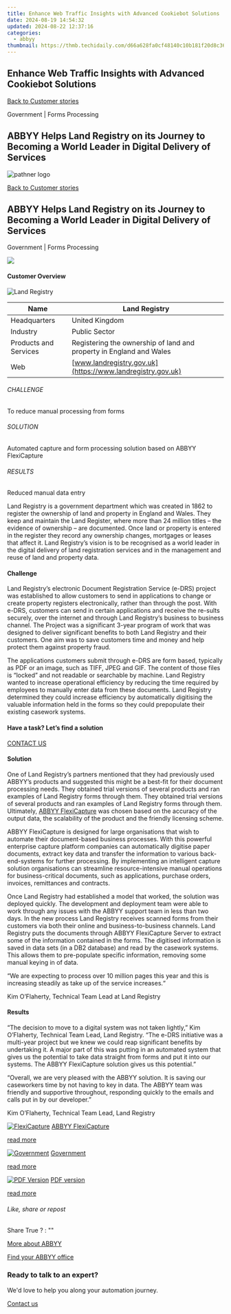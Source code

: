 ```yaml
---
title: Enhance Web Traffic Insights with Advanced Cookiebot Solutions
date: 2024-08-19 14:54:32
updated: 2024-08-22 12:37:16
categories:
  - abbyy
thumbnail: https://thmb.techidaily.com/d66a628fa0cf48140c10b181f20d8c3673ed432efe3b9eaa0c987c81fd05af8c.jpg
---
```


## Enhance Web Traffic Insights with Advanced Cookiebot Solutions

[Back to Customer stories](https://tools.techidaily.com/abbyy/products/)

Government | Forms Processing

## ABBYY Helps Land Registry on its Journey to Becoming a World Leader in Digital Delivery of Services

![pathner logo](https://content.abbyy.com/-/media/project/abbyy/abbyy/logos-white/abbyy.png?h=40&iar=0&w=120)

[Back to Customer stories](https://tools.techidaily.com/abbyy/products/)

## ABBYY Helps Land Registry on its Journey to Becoming a World Leader in Digital Delivery of Services

Government | Forms Processing 

![](https://static1.abbyy.com/abbyycommedia/15360/cs-landregistry-556x303_2.png) 

#### Customer Overview

![Land Registry](https://static4.abbyy.com/abbyycommedia/14854/land-registry-logo.jpg) 

| Name                  | Land Registry                                                       |
| --------------------- | ------------------------------------------------------------------- |
| Headquarters          | United Kingdom                                                      |
| Industry              | Public Sector                                                       |
| Products and Services | Registering the ownership of land and property in England and Wales |
| Web                   | [www.landregistry.gov.uk](https://www.landregistry.gov.uk)          |

###### CHALLENGE

To reduce manual processing from forms

###### SOLUTION

Automated capture and form processing solution based on ABBYY FlexiCapture

###### RESULTS

Reduced manual data entry

Land Registry is a government department which was created in 1862 to register the ownership of land and property in England and Wales. They keep and maintain the Land Register, where more than 24 million titles – the evidence of ownership – are documented. Once land or property is entered in the register they record any ownership changes, mortgages or leases that affect it. Land Registry’s vision is to be recognised as a world leader in the digital delivery of land registration services and in the management and reuse of land and property data.

#### Challenge

Land Registry’s electronic Document Registration Service (e-DRS) project was established to allow customers to send in applications to change or create property registers electronically, rather than through the post. With e-DRS, customers can send in certain applications and receive the re-sults securely, over the internet and through Land Registry’s business to business channel. The Project was a significant 3-year program of work that was designed to deliver significant benefits to both Land Registry and their customers. One aim was to save customers time and money and help protect them against property fraud. 

The applications customers submit through e-DRS are form based, typically as PDF or an image, such as TIFF, JPEG and GIF. The content of those files is “locked” and not readable or searchable by machine. Land Registry wanted to increase operational efficiency by reducing the time required by employees to manually enter data from these documents. Land Registry determined they could increase efficiency by automatically digitising the valuable information held in the forms so they could prepopulate their existing casework systems.

#### Have a task? Let’s find a solution

[CONTACT US](https://tools.techidaily.com/abbyy/products/) 

#### Solution

One of Land Registry’s partners mentioned that they had previously used ABBYY’s products and suggested this might be a best-fit for their document processing needs. They obtained trial versions of several products and ran examples of Land Registry forms through them. They obtained trial versions of several products and ran examples of Land Registry forms through them. Ultimately, [ABBYY FlexiCapture](https://tools.techidaily.com/abbyy/products/) was chosen based on the accuracy of the output data, the scalability of the product and the friendly licensing scheme.

ABBYY FlexiCapture is designed for large organisations that wish to automate their document-based business processes. With this powerful enterprise capture platform companies can automatically digitise paper documents, extract key data and transfer the information to various back-end-systems for further processing. By implementing an intelligent capture solution organisations can streamline resource-intensive manual operations for business-critical documents, such as applications, purchase orders, invoices, remittances and contracts. 

Once Land Registry had established a model that worked, the solution was deployed quickly. The development and deployment team were able to work through any issues with the ABBYY support team in less than two days. In the new process Land Registry receives scanned forms from their customers via both their online and business-to-business channels. Land Registry puts the documents through ABBYY FlexiCapture Server to extract some of the information contained in the forms. The digitised information is saved in data sets (in a DB2 database) and read by the casework systems. This allows them to pre-populate specific information, removing some manual keying in of data.

 “We are expecting to process over 10 million pages this year and this is increasing steadily as take up of the service increases.“

 Kim O’Flaherty, Technical Team Lead at Land Registry

#### Results

“The decision to move to a digital system was not taken lightly,” Kim O’Flaherty, Technical Team Lead, Land Registry. “The e-DRS initiative was a multi-year project but we knew we could reap significant benefits by undertaking it. A major part of this was putting in an automated system that gives us the potential to take data straight from forms and put it into our systems. The ABBYY FlexiCapture solution gives us this potential.”

 “Overall, we are very pleased with the ABBYY solution. It is saving our caseworkers time by not having to key in data. The ABBYY team was friendly and supportive throughout, responding quickly to the emails and calls put in by our developer.”

 Kim O’Flaherty, Technical Team Lead, Land Registry

[![FlexiCapture](https://static2.abbyy.com/abbyycommedia/21380/4-flexicapture.jpg)](https://tools.techidaily.com/abbyy/products/) [ABBYY FlexiCapture](https://tools.techidaily.com/abbyy/products/) 

[read more](https://tools.techidaily.com/abbyy/products/) 

[![Government](https://static2.abbyy.com/abbyycommedia/14361/11-government.jpg)](https://tools.techidaily.com/abbyy/products/) [Government](https://tools.techidaily.com/abbyy/products/) 

[read more](https://tools.techidaily.com/abbyy/products/) 

[![PDF Version](https://static4.abbyy.com/abbyycommedia/15359/cs-landregistry-360x162-2.jpg)](https://static1.abbyy.com/abbyycommedia/1208/cs-land-registry%5Ffc%5Fe.pdf "PDF version") [PDF version](https://static1.abbyy.com/abbyycommedia/1208/cs-land-registry%5Ffc%5Fe.pdf "PDF version") 

[read more](https://static1.abbyy.com/abbyycommedia/1208/cs-land-registry%5Ffc%5Fe.pdf "PDF version") 

###### Like, share or repost

Share  True ?  : "" 

[More about ABBYY](https://tools.techidaily.com/abbyy/products/) 

[Find your ABBYY office](https://tools.techidaily.com/abbyy/products/) 

### Ready to talk to an expert?

We'd love to help you along your automation journey.

[Contact us](https://tools.techidaily.com/abbyy/products/)

<ins class="adsbygoogle"
     style="display:block"
     data-ad-format="autorelaxed"
     data-ad-client="ca-pub-7571918770474297"
     data-ad-slot="1223367746"></ins>



<ins class="adsbygoogle"
     style="display:block"
     data-ad-client="ca-pub-7571918770474297"
     data-ad-slot="8358498916"
     data-ad-format="auto"
     data-full-width-responsive="true"></ins>
